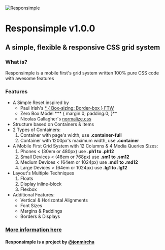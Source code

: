 ![Responsimple](http://jonmircha.github.io/responsimple/img/responsimple-logo.png)
# Responsimple v1.0.0
## A simple, flexible & responsive CSS grid system

### What is?
Responsimple is a mobile first's grid system written 100% pure CSS code with awesome features

### Features
* A Simple Reset inspired by
	* Paul Irish's [* { Box-sizing: Border-box } FTW](http://www.paulirish.com/2012/box-sizing-border-box-ftw/)
	* Zero Box Model *** { margin:0; padding:0; }**
	* Nicolas Gallagher's [normalize.css](http://necolas.github.io/normalize.css/)
* Structure based on Containers & Items
* 2 Types of Containers:
	1. Container with page's width, use **.container-full** 
	2. Container with 1200px's maximum width, use **.container**
* A Mobile First Grid System with 12 Columns & 4 Media Queries Sizes:
	1. Phones &lt; (30em or 480px) use **.ph1 to .ph12**
	2. Small Devices &lt; (48em or 768px) use **.sm1 to .sm12**
	3. Medium Devices &lt; (64em or 1024px) use **.md1 to .md12**
	4. Large Devices &gt; (64em or 1024px) use **.lg1 to .lg12**
* Layout's Multiple Techniques
	1. Floats
	2. Display inline-block
	3. Flexbox
* Additional Features:
	* Vertical & Horizontal Alignments
	* Font Sizes
	* Margins & Paddings
	* Borders & Displays

### [More information here](http://jonmircha.github.io/responsimple "Responsimple Oficial Site")
#### Responsimple is a project by [@jonmircha](http://jonmircha.com "Jonathan MirCha")